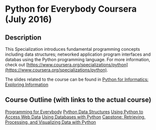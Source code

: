 Python for Everybody Coursera (July 2016)
===============================

## Description
This Specialization introduces fundamental programming concepts including data structures; networked application program interfaces and databas using the Python programming language.
For more information, check out [https://www.coursera.org/specializations/python](https://www.coursera.org/specializations/python).

The slides related to the course can be found in [Python for Informatics: Exploring Information](http://www.pythonlearn.com/slides/)

## Course Outline (with links to the actual course)
 [Programming for Everybody](www.coursera.org/learn/python)
 [Python Data Structures](www.coursera.org/learn/python-data)
 [Using Python to Access Web Data](www.coursera.org/learn/python-network-data)
 [Using Databases with Python](www.coursera.org/learn/python-databases)
 [Capstone: Retrieving, Processing, and Visualizing Data with Python](www.coursera.org/learn/python-capstone)
